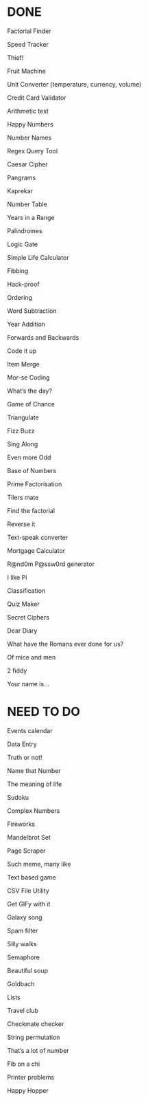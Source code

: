 # DONE 

Factorial Finder 

Speed Tracker 

Thief! 

Fruit Machine 

Unit Converter (temperature, currency, volume) 

Credit Card Validator 

Arithmetic test 

Happy Numbers 

Number Names 

Regex Query Tool 

Caesar Cipher 

Pangrams 

Kaprekar 

Number Table 

Years in a Range 

Palindromes 

Logic Gate 

Simple Life Calculator 

Fibbing 

Hack-proof 

Ordering

Word Subtraction

Year Addition

Forwards and Backwards

Code it up

Item Merge

Mor-se Coding

What’s the day?

Game of Chance

Triangulate

Fizz Buzz

Sing Along

Even more Odd

Base of Numbers

Prime Factorisation

Tilers mate

Find the factorial

Reverse it

Text-speak converter

Mortgage Calculator

R@nd0m P@ssw0rd generator

I like Pi

Classification

Quiz Maker

Secret Ciphers

Dear Diary

What have the Romans ever done for us?

Of mice and men

2 fiddy

Your name is...

# NEED TO DO

Events calendar

Data Entry

Truth or not!

Name that Number

The meaning of life

Sudoku

Complex Numbers

Fireworks

Mandelbrot Set

Page Scraper

Such meme, many like

Text based game

CSV File Utility

Get GIFy with it

Galaxy song

Spam filter

Silly walks

Semaphore

Beautiful soup

Goldbach

Lists

Travel club

Checkmate checker

String permutation

That’s a lot of number

Fib on a chi

Printer problems

Happy Hopper
